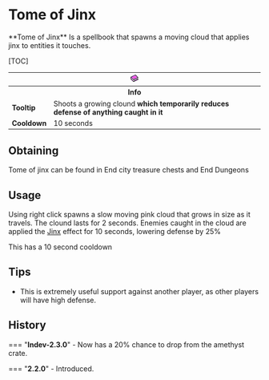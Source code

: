 # Tome of Jinx

<div class="result kohara-infobox-grid" markdown>
<div markdown class="kohara-infobox-text">
**Tome of Jinx** Is a spellbook that spawns a moving cloud that applies jinx to entities it touches.

[TOC]

</div>
<div class="kohara-infobox-table">
  <table id="kohara-infobox--item">
	<tr>
		<th colspan="2" class="kohara-infobox--top-image"><img src="../../../assets/items/book_of_jinx.png"></th>
	</tr>
    <tr>
		<th colspan="2">Info</th>
	</tr>
	<tr>
		<td><b>Tooltip</b></td>
		<td>Shoots a growing clound
        <b>
        which temporarily reduces defense
        <b>
        of anything caught in it
		</td>
	</tr>
	<tr>
		<td><b>Cooldown</b></td>
		<td>10 seconds</td>
	</tr>
</table>
</div>
</div>

## Obtaining
Tome of jinx can be found in End city treasure chests and End Dungeons

## Usage
Using right click spawns a slow moving pink cloud that grows in size as it travels. The clound lasts for 2 seconds. Enemies caught in the cloud are applied the [Jinx](../../mechanics/status_effects.md#jinx) effect for 10 seconds, lowering defense by 25%

This has a 10 second cooldown

## Tips 
- This is extremely useful support against another player, as other players will have high defense.

## History
=== "**Indev-2.3.0**"
    - Now has a 20% chance to drop from the amethyst crate.

=== "**2.2.0**"
    - Introduced.